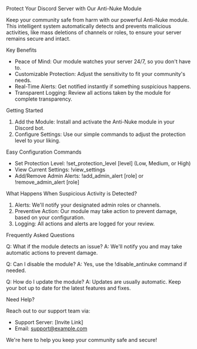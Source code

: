 Protect Your Discord Server with Our Anti-Nuke Module

Keep your community safe from harm with our powerful Anti-Nuke module. This intelligent system automatically detects and prevents malicious activities, like mass deletions of channels or roles, to ensure your server remains secure and intact.

Key Benefits

- Peace of Mind: Our module watches your server 24/7, so you don't have to.
- Customizable Protection: Adjust the sensitivity to fit your community's needs.
- Real-Time Alerts: Get notified instantly if something suspicious happens.
- Transparent Logging: Review all actions taken by the module for complete transparency.

Getting Started

1. Add the Module: Install and activate the Anti-Nuke module in your Discord bot.
2. Configure Settings: Use our simple commands to adjust the protection level to your liking.

Easy Configuration Commands

- Set Protection Level: !set_protection_level [level] (Low, Medium, or High)
- View Current Settings: !view_settings
- Add/Remove Admin Alerts: !add_admin_alert [role] or !remove_admin_alert [role]

What Happens When Suspicious Activity is Detected?

1. Alerts: We'll notify your designated admin roles or channels.
2. Preventive Action: Our module may take action to prevent damage, based on your configuration.
3. Logging: All actions and alerts are logged for your review.

Frequently Asked Questions

Q: What if the module detects an issue?
A: We'll notify you and may take automatic actions to prevent damage.

Q: Can I disable the module?
A: Yes, use the !disable_antinuke command if needed.

Q: How do I update the module?
A: Updates are usually automatic. Keep your bot up to date for the latest features and fixes.

Need Help?

Reach out to our support team via:

- Support Server: [Invite Link]
- Email: support@example.com

We're here to help you keep your community safe and secure!
